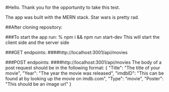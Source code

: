 #Hello.  Thank you for the opportunity to take this test.

The app was built with the MERN stack.  Star wars is pretty rad.  

##After cloning repository:

###To start the app run:
% npm i && npm run start-dev
This will start the client side and the server side

###GET endpoints:
####http://localhost:3001/api/movies

###POST endpoints:
####http://localhost:3001/api/movies
The body of a post request should be in the following format:
{
  "Title": "The title of your movie",
  "Year": "The year the movie was released",
  "imdbID": "This can be found at by looking up the movie on imdb.com",
  "Type": "movie",
  "Poster": "This should be an image url"
}
